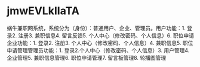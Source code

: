 # jmwEVLkIIaTA
蜗牛兼职网系统，系统分为（身份）：普通用户、企业、管理员。用户功能：1. 登录2. 注册3. 兼职信息4. 留言反馈5. 个人中心（修改密码、个人信息）6. 职位申请企业功能：1. 登录2. 注册3. 个人中心（修改密码、个人信息）4. 兼职信息5. 职位申请管理管理员功能：1. 登录2.个人中心（修改密码、个人信息）3. 用户管理4. 企业管理5. 兼职信息管理6. 职位申请管理7. 留言板管理8. 轮播图管理 
